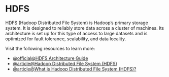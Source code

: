 # HDFS

HDFS (Hadoop Distributed File System) is Hadoop’s primary storage system. It is designed to reliably store data across a cluster of machines. Its architecture is set up for this type of access to large datasets and is optimized for fault tolerance, scalability, and data locality. 

Visit the following resources to learn more:

- [@official@HDFS Architecture Guide](https://hadoop.apache.org/docs/r1.2.1/hdfs_design.html)
- [@article@Hadoop Distributed File System (HDFS)](https://www.databricks.com/glossary/hadoop-distributed-file-system-hdfs)
- [@article@What is Hadoop Distributed File System (HDFS)?](https://www.ibm.com/think/topics/hdfs)

